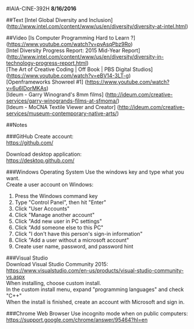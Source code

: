 #IAIA-CINE-392H
**8/16/2016**

##Text
[Intel Global Diversity and Inclusion]
(http://www.intel.com/content/www/us/en/diversity/diversity-at-intel.html)  

##Video
[Is Computer Programming Hard to Learn ?]
(https://www.youtube.com/watch?v=pvAsqPbz9Ro)  
[Intel Diversity Progress Report: 2015 Mid-Year Report]
(http://www.intel.com/content/www/us/en/diversity/diversity-in-technology-progress-report.html)  
[The Art of Creative Coding | Off Book | PBS Digital Studios]
(https://www.youtube.com/watch?v=eBV14-3LT-g)  
[Openframeworks Showreel #1]
(https://www.youtube.com/watch?v=6u6IDorMKAs)  
[Ideum - Garry Winogrand's 8mm films]
(http://ideum.com/creative-services/garry-winogrands-films-at-sfmoma/)  
[Ideum - MoCNA Textile Viewer and Creator]
(http://ideum.com/creative-services/museum-contemporary-native-arts/)  

##Notes

###GitHub
Create account:  
https://github.com/

Download desktop application:  
https://desktop.github.com/

###Windows Operating System
Use the windows key and type what you want.  
Create a user account on Windows:  
1. Press the Windows command key  
2. Type "Control Panel", then hit "Enter"  
3. Click "User Accounts"  
4. Click "Manage another account"  
5. Click "Add new user in PC settings"  
6. Click "Add someone else to this PC"  
7. Click "I don't have this person's sign-in information"  
8. Click "Add a user without a microsoft account"  
9. Create user name, password, and password hint  

###Visual Studio  
Download Visual Studio Community 2015:  
https://www.visualstudio.com/en-us/products/visual-studio-community-vs.aspx  
When installing, choose custom install.  
In the custom install menu, expand "programming languages" and check "C++"  
When the install is finished, create an account with Microsoft and sign in.  

###Chrome Web Browser
Use incognito mode when on public computers:  
https://support.google.com/chrome/answer/95464?hl=en